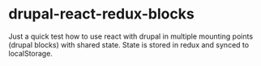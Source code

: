 # drupal-react-redux-blocks

Just a quick test how to use react with drupal in multiple mounting points (drupal blocks) with shared state. State is stored in redux and synced to localStorage.
